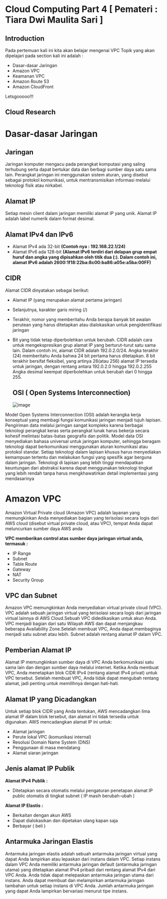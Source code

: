# Cloud Computing Part 4 [ Pemateri : Tiara Dwi Maulita Sari ]

## Introduction
Pada pertemuan kali ini kita akan belajar mengenai VPC 
Topik yang akan dipelajari pada section kali ini adalah :
- Dasar-dasar Jaringan
- Amazon VPC
- Keamanan VPC
- Amazon Route 53
- Amazon CloudFront

Letsgooooo!!!

## Cloud Research
# Dasar-dasar Jaringan 

## Jaringan  
Jaringan komputer mengacu pada perangkat komputasi yang saling terhubung serta dapat bertukar data dan berbagi sumber daya satu sama lain. Perangkat jaringan ini menggunakan sistem aturan, yang disebut sebagai protokol komunikasi, untuk mentransmisikan informasi melalui teknologi fisik atau nirkabel.

## Alamat IP 
Setiap mesin client dalam jaringan memiliki alamat IP yang unik. Alamat IP adalah label numerik dalam format desimal. 

## Alamat IPv4 dan IPv6 
- Alamat IPv4 ada 32-bit **(Contoh nya : 192.168.22.1/24)**
- Alamat IPv6 ada 128-bit **(Alamat IPv6 terdiri dari delapan grup empat huruf dan angka yang dipisahkan oleh titik dua (:). Dalam contoh ini, alamat IPv6 adalah 2600:1f18:22ba:8c00:ba86:a05e:a5ba:00FF)**

## CIDR
Alamat CIDR dinyatakan sebagai berikut:
- Alamat IP (yang merupakan alamat pertama jaringan)
- Selanjutnya, karakter garis miring (/)
- Terakhir, nomor yang memberitahu Anda berapa banyak bit awalan perutean yang harus ditetapkan atau dialokasikan untuk pengidentifikasi jaringan
- Bit yang tidak tetap diperbolehkan untuk berubah. CIDR adalah cara untuk mengekspresikan grup alamat IP yang berturut-turut satu sama lain. Dalam contoh ini, alamat CIDR adalah 192.0.2.0/24. Angka terakhir (24) memberitahu Anda bahwa 24 bit pertama harus ditetapkan. 8 bit terakhir bersifat fleksibel, yang artinya 28(atau 256) alamat IP tersedia untuk jaringan, dengan rentang antara 192.0.2.0 hingga 192.0.2.255 Angka desimal keempat diperbolehkan untuk berubah dari 0 hingga 255.

  ## OSI ( Open Systems Interconnection)
  ![image](https://github.com/silvyameliaperdani/100DaysOfCloud/assets/121029600/ee8d223f-b4a9-4b1b-8e39-a30cab2a2130)

Model Open Systems Interconnection (OSI) adalah kerangka kerja konseptual yang membagi fungsi komunikasi jaringan menjadi tujuh lapisan. Pengiriman data melalui jaringan sangat kompleks karena berbagai teknologi perangkat keras serta perangkat lunak harus bekerja secara kohesif melintasi batas-batas geografis dan politik. Model data OSI menyediakan bahasa universal untuk jaringan komputer, sehingga beragam teknologi dapat berkomunikasi menggunakan aturan komunikasi atau protokol standar. Setiap teknologi dalam lapisan khusus harus menyediakan kemampuan tertentu dan melakukan fungsi yang spesifik agar berguna dalam jaringan. Teknologi di lapisan yang lebih tinggi mendapatkan keuntungan dari abstraksi karena dapat menggunakan teknologi tingkat yang lebih rendah tanpa harus mengkhawatirkan detail implementasi yang mendasarinya

# Amazon VPC 
Amazon Virtual Private cloud (Amazon VPC) adalah layanan yang memungkinkan Anda menyediakan bagian yang terisolasi secara logis dari AWS cloud (disebut virtual private cloud, atau VPC), tempat Anda dapat meluncurkan sumber daya AWS anda

**VPC memberikan control atas sumber daya jaringan virtual anda, termasuk :**
 - IP Range
 - Subnet
 - Table Route
 - Gateway
 - NAT
 - Security Group

## VPC dan Subnet
Amazon VPC memungkinkan Anda menyediakan virtual private cloud (VPC). VPC adalah sebuah jaringan virtual yang terisolasi secara logis dari jaringan virtual lainnya di AWS Cloud.Sebuah VPC didedikasikan untuk akun Anda. VPC menjadi bagian dari satu Wilayah AWS dan dapat menjangkau beberapa Availability Zone.Setelah membuat VPC, Anda dapat membaginya menjadi satu subnet atau lebih. Subnet adalah rentang alamat IP dalam VPC.

## Pemberian Alamat IP 
Alamat IP memungkinkan sumber daya di VPC Anda berkomunikasi satu sama lain dan dengan sumber daya melalui internet. Ketika Anda membuat VPC, Anda menetapkan blok CIDR IPv4 (rentang alamat IPv4 privat) untuk VPC tersebut. Setelah membuat VPC, Anda tidak dapat mengubah rentang alamat, jadi penting untuk memilihnya dengan hati-hati.

## Alamat IP yang Dicadangkan 
Untuk setiap blok CIDR yang Anda tentukan, AWS mencadangkan lima alamat IP dalam blok tersebut, dan alamat ini tidak tersedia untuk digunakan. AWS mencadangkan alamat IP ini untuk:
- Alamat jaringan
- Perute lokal VPC (komunikasi internal)
- Resolusi Domain Name System (DNS)
- Penggunaan di masa mendatang
- Alamat siaran jaringan

## Jenis alamat IP Publik 
**Alamat IPv4 Publik :**
- Ditetapkan secara otomatis melalui pengaturan penetapan alamat IP public otomatis di tingkat subnet ( IP masih berubah-ubah )

**Alamat IP Elastis :**
- Berkaitan dengan akun AWS
- Dapat dialokasikan dan dipetakan ulang kapan saja
- Berbayar ( beli )

## Antarmuka Jaringan Elastis 
Antarmuka jaringan elastis adalah sebuah antarmuka jaringan virtual yang dapat Anda lampirkan atau lepaskan dari instans dalam VPC. Setiap instans dalam VPC Anda memiliki antarmuka jaringan default (antarmuka jaringan utama) yang ditetapkan alamat IPv4 pribadi dari rentang alamat IPv4 dari VPC Anda. Anda tidak dapat melepaskan antarmuka jaringan utama dari instans. Anda dapat membuat dan melampirkan antarmuka jaringan tambahan untuk setiap instans di VPC Anda. Jumlah antarmuka jaringan yang dapat Anda lampirkan bervariasi menurut tipe instans.


